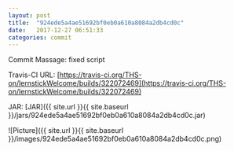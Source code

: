 ```yaml
---
layout: post
title:  "924ede5a4ae51692bf0eb0a610a8084a2db4cd0c"
date:   2017-12-27 06:51:33
categories: commit
---
```


Commit Massage: fixed script  

Travis-CI URL: [https://travis-ci.org/THS-on/lernstickWelcome/builds/322072469](https://travis-ci.org/THS-on/lernstickWelcome/builds/322072469)

JAR: [JAR]({{ site.url }}{{ site.baseurl }}/jars/924ede5a4ae51692bf0eb0a610a8084a2db4cd0c.jar)

![Picture]({{ site.url }}{{ site.baseurl }}/images/924ede5a4ae51692bf0eb0a610a8084a2db4cd0c.png)

